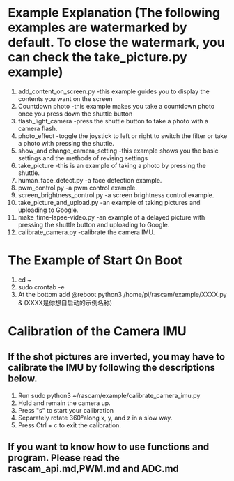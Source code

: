 # Example Explanation (The following examples are watermarked by default. To close the watermark, you can check the take_picture.py example)

1. add_content_on_screen.py   -this example guides you to display the contents you want on the screen
2. Countdown photo     -this example makes you take a countdown photo once you press down the shuttle button
3. flash_light_camera     -press the shuttle button to take a photo with a camera flash. 
4. photo_effect         -toggle the joystick to left or right to switch the filter or take a photo with pressing the shuttle.
5. show_and change_camera_setting   -this example shows you the basic settings and the methods of revising settings
6. take_picture              -this is an example of taking a photo by pressing the shuttle.
7. human_face_detect.py              -a face detection example.
8. pwm_control.py              -a pwm control example.
9. screen_brightness_control.py              -a screen brightness control example.
10. take_picture_and_upload.py              -an example of taking pictures and uploading to Google.
11. make_time-lapse-video.py              -an example of a delayed picture with pressing the shuttle button and uploading to Google.
12. calibrate_camera.py    -calibrate the camera IMU.

# The Example of Start On Boot

1. cd ~
2. sudo crontab -e
3. At the bottom add @reboot python3 /home/pi/rascam/example/XXXX.py & (XXXX是你想自启动的示例名称)

# Calibration of the Camera IMU
## If the shot pictures are inverted, you may have to calibrate the IMU by following the descriptions below.

1. Run sudo python3 ~/rascam/example/calibrate_camera_imu.py
2. Hold and remain the camera up.
3. Press "s" to start your calibration
4. Separately rotate 360°along x, y, and z in a slow way.
5. Press Ctrl + c to exit the calibration.

## If you want to know how to use functions and program. Please read the rascam_api.md,PWM.md and ADC.md